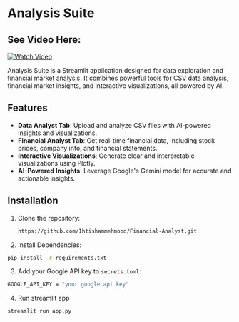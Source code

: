 # Analysis Suite

## See Video Here:
[![Watch Video](https://github.com/user-attachments/assets/615520cc-68fc-4884-b9d2-e75ab7bcaa01)](https://youtu.be/O2GjHWSjN6Y)




Analysis Suite is a Streamlit application designed for data exploration and financial market analysis. It combines powerful tools for CSV data analysis, financial market insights, and interactive visualizations, all powered by AI.

## Features

- **Data Analyst Tab**: Upload and analyze CSV files with AI-powered insights and visualizations.
- **Financial Analyst Tab**: Get real-time financial data, including stock prices, company info, and financial statements.
- **Interactive Visualizations**: Generate clear and interpretable visualizations using Plotly.
- **AI-Powered Insights**: Leverage Google's Gemini model for accurate and actionable insights.

## Installation

1. Clone the repository:
   ```bash
   https://github.com/Ihtishammehmood/Financial-Analyst.git
   ```

2. Install Dependencies:
```bash
pip install -r requirements.txt
```
3. Add your Google API key to `secrets.toml`:
```bash
GOOGLE_API_KEY = "your google api key"
```
4. Run streamlit app
```bash
streamlit run app.py
```

